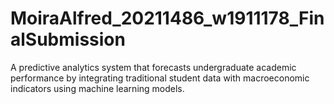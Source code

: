 # MoiraAlfred_20211486_w1911178_FinalSubmission
A predictive analytics system that forecasts undergraduate academic performance by integrating traditional student data with macroeconomic indicators using machine learning models.
